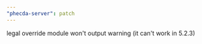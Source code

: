 ```yaml
---
"phecda-server": patch
---
```


legal override module won't output warning (it can't work in 5.2.3)
